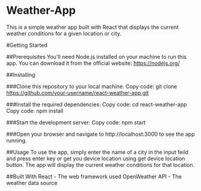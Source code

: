 # Weather-App

This is a simple weather app built with React that displays the current weather conditions for a given location or city.

#Getting Started

##Prerequisites
You'll need Node.js installed on your machine to run this app. 
You can download it from the official website: https://nodejs.org/

##Installing

###Clone this repository to your local machine:
Copy code: git clone https://github.com/your-username/react-weather-app.git

###Install the required dependencies:
Copy code: cd react-weather-app
Copy code: npm install

###Start the development server:
Copy code: npm start

###Open your browser and navigate to http://localhost:3000 to see the app running.


##Usage
To use the app, simply enter the name of a city in the input feild and press enter key or get you device location using get device location button. The app will display the current weather conditions for that location.

##Built With
React - The web framework used
OpenWeather API - The weather data source
